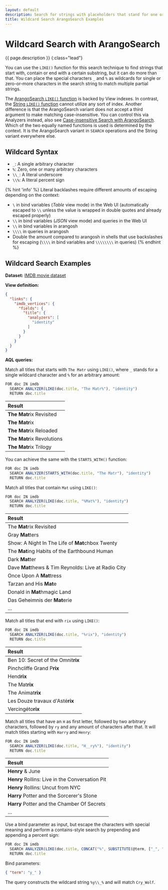 ```yaml
---
layout: default
description: Search for strings with placeholders that stand for one or many arbitrary characters
title: Wildcard Search ArangoSearch Examples
---
```

# Wildcard Search with ArangoSearch

{{ page.description }}
{:class="lead"}

You can use the `LIKE()` function for this search technique to find strings
that start with, contain or end with a certain substring, but it can do more
than that. You can place the special characters `_` and `%` as wildcards for
single or zero-or-more characters in the search string to match multiple
partial strings.

The [ArangoSearch `LIKE()` function](aql/functions-arangosearch.html#like)
is backed by View indexes. In contrast, the
[String `LIKE()` function](aql/functions-string.html#like) cannot utilize any
sort of index. Another difference is that the ArangoSearch variant does not
accept a third argument to make matching case-insensitive. You can control this
via Analyzers instead, also see
[Case-insensitive Search with ArangoSearch](arangosearch-case-sensitivity-and-diacritics.html).
Which of the two equally named functions is used is determined by the context.
It is the ArangoSearch variant in `SEARCH` operations and the String variant
everywhere else.

## Wildcard Syntax

- `_`: A single arbitrary character
- `%`: Zero, one or many arbitrary characters
- `\\_`: A literal underscore
- `\\%`: A literal percent sign

{% hint 'info' %}
Literal backlashes require different amounts of escaping depending on the
context:
- `\` in bind variables (_Table_ view mode) in the Web UI (automatically
  escaped to `\\` unless the value is wrapped in double quotes and already
  escaped properly)
- `\\` in bind variables (_JSON_ view mode) and queries in the Web UI
- `\\` in bind variables in arangosh
- `\\\\` in queries in arangosh
- Double the amount compared to arangosh in shells that use backslashes for
escaping (`\\\\` in bind variables and `\\\\\\\\` in queries)
{% endhint %}

## Wildcard Search Examples

**Dataset:** [IMDB movie dataset](arangosearch-example-datasets.html#imdb-movie-dataset)

**View definition:**

```json
{
  "links": {
    "imdb_vertices": {
      "fields": {
        "title": {
          "analyzers": [
            "identity"
          ]
        }
      }
    }
  }
}
```

**AQL queries:**

Match all titles that starts with `The Matr` using `LIKE()`,
where `_` stands for a single wildcard character and `%` for an arbitrary amount:

```js
FOR doc IN imdb
  SEARCH ANALYZER(LIKE(doc.title, "The Matr%"), "identity")
  RETURN doc.title
```

| Result |
|:-------|
| **The Matr**ix Revisited |
| **The Matr**ix |
| **The Matr**ix Reloaded |
| **The Matr**ix Revolutions |
| **The Matr**ix Trilogy |

You can achieve the same with the `STARTS_WITH()` function:

```js
FOR doc IN imdb
  SEARCH ANALYZER(STARTS_WITH(doc.title, "The Matr"), "identity")
  RETURN doc.title
```

Match all titles that contain `Mat` using `LIKE()`:

```js
FOR doc IN imdb
  SEARCH ANALYZER(LIKE(doc.title, "%Mat%"), "identity")
  RETURN doc.title
```

| Result |
|:-------|
| The **Mat**rix Revisited |
| Gray **Mat**ters |
| Show: A Night In The Life of **Mat**chbox Twenty |
| The **Mat**ing Habits of the Earthbound Human |
| Dark **Mat**ter |
| Dave **Mat**thews & Tim Reynolds: Live at Radio City |
| Once Upon A **Mat**tress |
| Tarzan and His **Mat**e |
| Donald in **Mat**hmagic Land |
| Das Geheimnis der **Mat**erie |
| … |

Match all titles that end with `rix` using `LIKE()`:

```js
FOR doc IN imdb
  SEARCH ANALYZER(LIKE(doc.title, "%rix"), "identity")
  RETURN doc.title
```

| Result |
|:-------|
| Ben 10: Secret of the Omnit**rix** |
| Pinchcliffe Grand P**rix** |
| Hend**rix** |
| The Mat**rix** |
| The Animat**rix** |
| Les Douze travaux d'Asté**rix** |
| Vercingéto**rix** |

Match all titles that have an `H` as first letter, followed by two arbitrary
characters, followed by `ry` and any amount of characters after that. It will
match titles starting with `Harry` and `Henry`:

```js
FOR doc IN imdb
  SEARCH ANALYZER(LIKE(doc.title, "H__ry%"), "identity")
  RETURN doc.title
```

| Result |
|:-------|
| **Henry** & June |
| **Henry** Rollins: Live in the Conversation Pit |
| **Henry** Rollins: Uncut from NYC |
| **Harry** Potter and the Sorcerer's Stone |
| **Harry** Potter and the Chamber Of Secrets |
| … |

Use a bind parameter as input, but escape the characters with special meaning
and perform a contains-style search by prepending and appending a percent sign:

```js
FOR doc IN imdb
  SEARCH ANALYZER(LIKE(doc.title, CONCAT("%", SUBSTITUTE(@term, ["_", "%"], ["\\_", "\\%"]), "%")), "identity")
  RETURN doc.title
```

Bind parameters:

```json
{ "term": "y_" }
```

The query constructs the wildcard string `%y\\_%` and will match `Cry_Wolf`.
